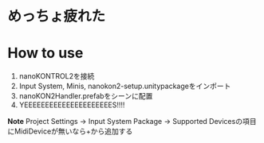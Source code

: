 # めっちょ疲れた

# How to use  

1. nanoKONTROL2を接続
2. Input System, Minis, nanokon2-setup.unitypackageをインポート
3. nanoKON2Handler.prefabをシーンに配置
4. YEEEEEEEEEEEEEEEEEEEEES!!!!

**Note**
Project Settings -> Input System Package -> Supported Devicesの項目にMidiDeviceが無いなら+から追加する